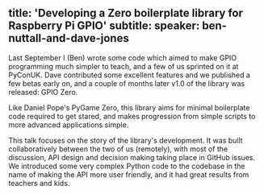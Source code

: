 title: 'Developing a Zero boilerplate library for Raspberry Pi GPIO'
subtitle:
speaker: ben-nuttall-and-dave-jones
---
Last September I (Ben) wrote some code which aimed to make GPIO programming much simpler to teach, and a few of us sprinted on it at PyConUK. Dave contributed some excellent features and we published a few betas early on, and a couple of months later v1.0 of the library was released: GPIO Zero.

Like Daniel Pope's PyGame Zero, this library aims for minimal boilerplate code required to get stared, and makes progression from simple scripts to more advanced applications simple.

This talk focuses on the story of the library's development. It was built collaboratively between the two of us (remotely), with most of the discussion, API design and decision making taking place in GitHub issues. We introduced some very complex Python code to the codebase in the name of making the API more user friendly, and it had great results from teachers and kids.